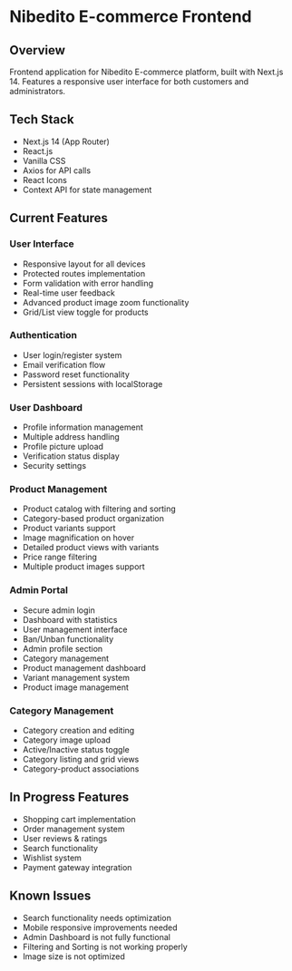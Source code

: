 # Nibedito E-commerce Frontend

## Overview
Frontend application for Nibedito E-commerce platform, built with Next.js 14. Features a responsive user interface for both customers and administrators.

## Tech Stack
- Next.js 14 (App Router)
- React.js
- Vanilla CSS
- Axios for API calls
- React Icons
- Context API for state management

## Current Features

### User Interface
- Responsive layout for all devices
- Protected routes implementation
- Form validation with error handling
- Real-time user feedback
- Advanced product image zoom functionality
- Grid/List view toggle for products

### Authentication
- User login/register system
- Email verification flow
- Password reset functionality
- Persistent sessions with localStorage

### User Dashboard
- Profile information management
- Multiple address handling
- Profile picture upload
- Verification status display
- Security settings

### Product Management
- Product catalog with filtering and sorting
- Category-based product organization
- Product variants support
- Image magnification on hover
- Detailed product views with variants
- Price range filtering
- Multiple product images support

### Admin Portal
- Secure admin login
- Dashboard with statistics
- User management interface
- Ban/Unban functionality
- Admin profile section
- Category management
- Product management dashboard
- Variant management system
- Product image management

### Category Management
- Category creation and editing
- Category image upload
- Active/Inactive status toggle
- Category listing and grid views
- Category-product associations

## In Progress Features
- Shopping cart implementation
- Order management system
- User reviews & ratings
- Search functionality
- Wishlist system
- Payment gateway integration

## Known Issues
- Search functionality needs optimization
- Mobile responsive improvements needed
- Admin Dashboard is not fully functional
- Filtering and Sorting is not working properly
- Image size is not optimized